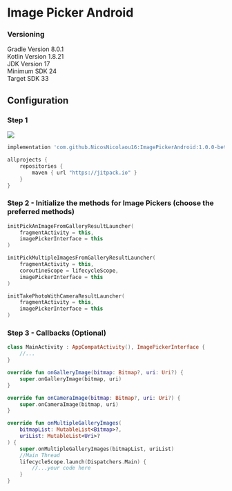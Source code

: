 # Image Picker Android

### Versioning

Gradle Version 8.0.1 <br />
Kotlin Version 1.8.21 <br />
JDK Version 17 <br />
Minimum SDK 24 <br />
Target SDK 33 <br />

## Configuration

### Step 1

[![](https://jitpack.io/v/NicosNicolaou16/ImagePickerAndroid.svg)](https://jitpack.io/#NicosNicolaou16/ImagePickerAndroid)

```Groovy
implementation 'com.github.NicosNicolaou16:ImagePickerAndroid:1.0.0-beta1'
```

```Groovy
allprojects {
    repositories {
        maven { url "https://jitpack.io" }
    }
}
```

### Step 2 - Initialize the methods for Image Pickers (choose the preferred methods)

```Kotlin
initPickAnImageFromGalleryResultLauncher(
    fragmentActivity = this,
    imagePickerInterface = this
)

initPickMultipleImagesFromGalleryResultLauncher(
    fragmentActivity = this,
    coroutineScope = lifecycleScope,
    imagePickerInterface = this
)

initTakePhotoWithCameraResultLauncher(
    fragmentActivity = this,
    imagePickerInterface = this
)
```

### Step 3 - Callbacks (Optional)

```Kotlin
class MainActivity : AppCompatActivity(), ImagePickerInterface {
    //...
}

override fun onGalleryImage(bitmap: Bitmap?, uri: Uri?) {
    super.onGalleryImage(bitmap, uri)
}

override fun onCameraImage(bitmap: Bitmap?, uri: Uri?) {
    super.onCameraImage(bitmap, uri)
}

override fun onMultipleGalleryImages(
    bitmapList: MutableList<Bitmap>?,
    uriList: MutableList<Uri>?
) {
    super.onMultipleGalleryImages(bitmapList, uriList)
    //Main Thread
    lifecycleScope.launch(Dispatchers.Main) {
        //...your code here
    }
}
```